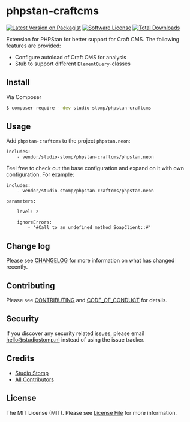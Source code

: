 # phpstan-craftcms

[![Latest Version on Packagist][ico-version]][link-packagist]
[![Software License][ico-license]](LICENSE.md)
[![Total Downloads][ico-downloads]][link-downloads]

Extension for PHPStan for better support for Craft CMS. The following features are provided:

- Configure autoload of Craft CMS for analysis
- Stub to support different `ElementQuery`-classes

## Install

Via Composer

``` bash
$ composer require --dev studio-stomp/phpstan-craftcms
```

## Usage

Add `phpstan-craftcms` to the project `phpstan.neon`:
```neon
includes:
    - vendor/studio-stomp/phpstan-craftcms/phpstan.neon
```

Feel free to check out the base configuration and expand on it with own configuration. For example:

```neon
includes:
    - vendor/studio-stomp/phpstan-craftcms/phpstan.neon

parameters:

    level: 2

    ignoreErrors:
        - '#Call to an undefined method SoapClient::#'
```

## Change log

Please see [CHANGELOG](CHANGELOG.md) for more information on what has changed recently.

## Contributing

Please see [CONTRIBUTING](CONTRIBUTING.md) and [CODE_OF_CONDUCT](CODE_OF_CONDUCT.md) for details.

## Security

If you discover any security related issues, please email hello@studiostomp.nl instead of using the issue tracker.

## Credits

- [Studio Stomp][link-author]
- [All Contributors][link-contributors]

## License

The MIT License (MIT). Please see [License File](LICENSE.md) for more information.

[ico-version]: https://img.shields.io/packagist/v/studio-stomp/phpstan-craftcms.svg?style=flat-square
[ico-license]: https://img.shields.io/badge/license-MIT-brightgreen.svg?style=flat-square
[ico-travis]: https://img.shields.io/travis/studio-stomp/phpstan-craftcms/master.svg?style=flat-square
[ico-scrutinizer]: https://img.shields.io/scrutinizer/coverage/g/studio-stomp/phpstan-craftcms.svg?style=flat-square
[ico-code-quality]: https://img.shields.io/scrutinizer/g/studio-stomp/phpstan-craftcms.svg?style=flat-square
[ico-downloads]: https://img.shields.io/packagist/dt/studio-stomp/phpstan-craftcms.svg?style=flat-square

[link-packagist]: https://packagist.org/packages/studio-stomp/phpstan-craftcms
[link-downloads]: https://packagist.org/packages/studio-stomp/phpstan-craftcms
[link-author]: https://github.com/studio-stomp
[link-contributors]: ../../contributors
